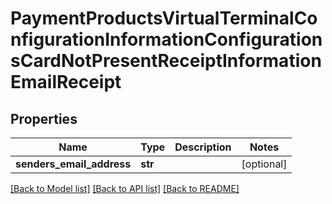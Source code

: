 # PaymentProductsVirtualTerminalConfigurationInformationConfigurationsCardNotPresentReceiptInformationEmailReceipt

## Properties
Name | Type | Description | Notes
------------ | ------------- | ------------- | -------------
**senders_email_address** | **str** |  | [optional] 

[[Back to Model list]](../README.md#documentation-for-models) [[Back to API list]](../README.md#documentation-for-api-endpoints) [[Back to README]](../README.md)


